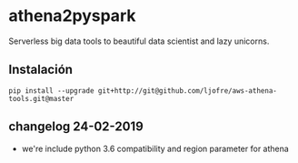 
athena2pyspark
==

Serverless big data tools to beautiful data scientist and lazy unicorns.

## Instalación
```
pip install --upgrade git+http://git@github.com/ljofre/aws-athena-tools.git@master
```

## changelog 24-02-2019

- we're include python 3.6 compatibility and region parameter for athena
